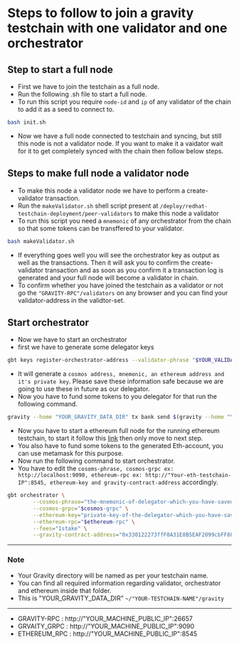 # Steps to follow to join a gravity testchain with one validator and one orchestrator
## Step to start a full node
- First we have to join the testchain as a full node.
- Run the following .sh file to start a full node.
- To run this script you require ```node-id``` and ```ip``` of any validator of the chain to add it as a seed to connect to.
```bash
bash init.sh
```
- Now we have a full node connected to testchain and syncing, but still this node is not a validator node. If you want to make it a vaidator wait for it to get completely synced with the chain then follow below steps.
## Steps to make full node a validator node
- To make this node a validator node we have to perform a create-validator transaction.
- Run the ```makeValidator.sh``` shell script present at ```/deploy/redhat-testchain-deployment/peer-validators``` to make this node a validator
- To run this script you need a ```mnemonic``` of any orchestrator from the chain so that some tokens can be transffered to your validator.
```bash
bash makeValidator.sh
```
- If everything goes well you will see the orchestrator key as output as well as the transactions. Then it will ask you to confirm the create-validator transaction and as soon as you confirm it a transaction log is generated and your full node will become a validator in chain.
- To confirm whether you have joined the testchain as a validator or not go the ```"GRAVITY-RPC"/validators``` on any browser and you can find your validator-address in the validtor-set.
## Start orchestrator
- Now we have to start an orchestrator 
- first we have to generate some delegator keys
```bash
gbt keys register-orchestrator-address --validator-phrase "$YOUR_VALIDATOR_MNEMONIC" --fees=1footoken 
```
- It will generate a ```cosmos address, mnemonic, an ethereum address and it's private key```. Please save these information safe because we are going to use these in future as our delegator.
- Now you have to fund some tokens to you delegator for that run the following command.
```bash
gravity --home "YOUR_GRAVITY_DATA_DIR" tx bank send $(gravity --home "YOUR_GRAVITY_DATA_DIR" keys show -a orch --keyring-backend test) $YOUR_DELEGATOR_COSMOS_ADDRESS 1000000footoken --chain-id testchain --keyring-backend test -y
```
- Now you have to start a ethereum full node for the running ethereum testchain, to start it follow this [link](https://github.com/sunnyk56/market/blob/ONET-65/deploy/redhat-testchain-deployment/start-ethereum-testchain.md#steps-to-follow-to-start-a-ethereum-testchain-full-node) then only move to next step.
- You also have to fund some tokens to the generated Eth-account, you can use metamask for this purpose.
- Now run the following command to start orchestrator.
- You have to edit the ```cosoms-phrase, cosmos-grpc ex: http://localhost:9090, ethereum-rpc ex: http://"Your-eth-testchain-IP":8545, ethereum-key and gravity-contract-address``` accordingly.
```bash
gbt orchestrator \
        --cosmos-phrase="the-mnemonic-of-delegator-which-you-have-saved" \
        --cosmos-grpc="$cosmos-grpc" \
        --ethereum-key="private-key-of-the-delegator-which-you-have-saved" \
        --ethereum-rpc="$ethereum-rpc" \
        --fees="1stake" \
        --gravity-contract-address="0x330122273ffF8A31E8B5EAF2099cbFF881c9eEB7"
```
---
### Note
- Your Gravity directory will be named as per your testchain name.
- You can find  all required information regarding validator, orchestrator and ethereum inside that folder.
- This is "YOUR_GRAVITY_DATA_DIR" ```~/"YOUR-TESTCHAIN-NAME"/gravity```
---
- GRAVITY-RPC : http://"YOUR_MACHINE_PUBLIC_IP":26657
- GRVAITY_GRPC : http://"YOUR_MACHINE_PUBLIC_IP":9090
- ETHEREUM_RPC : http://"YOUR_MACHINE_PUBLIC_IP":8545
